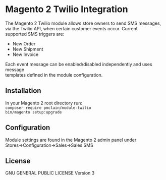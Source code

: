 # Magento 2 Twilio Integration
The Magento 2 Twilio module allows store owners to send SMS messages,  
via the Twilio API, when certain customer events occur. Current  
supported SMS triggers are:  

* New Order
* New Shipment
* New Invoice  

Each event message can be enabled/disabled independently and uses message  
templates defined in the module configuration. 

## Installation
In your Magento 2 root directory run:  
`composer require pmclain/module-twilio`  
`bin/magento setup:upgrade`

## Configuration
Module settings are found in the Magento 2 admin panel under  
Stores->Configuration->Sales->Sales SMS

## License
GNU GENERAL PUBLIC LICENSE Version 3